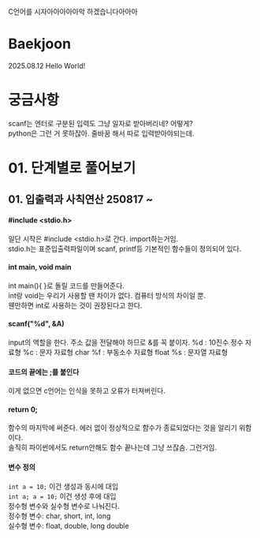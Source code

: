 C언어를 시자아아아아아악 하겠습니다아아아

# Baekjoon
2025.08.12 Hello World!

# 궁금사항
scanf는 엔터로 구분된 입력도 그냥 일자로 받아버리네? 어떻게?   
python은 그런 거 못하잖아. 줄바꿈 해서 따로 입력받아야되는데.   

# 01. 단계별로 풀어보기

## 01. 입출력과 사칙연산 250817 ~ 

#### #include <stdio.h>
일단 시작은 #include <stdio.h>로 간다. import하는거임.   
stdio.h는 표준입출력파일이며 scanf, printf등 기본적인 함수들이 정의되어 있다.

#### int main, void main
int main(){  }로 돌릴 코드를 만들어준다.   
int랑 void는 우리가 사용할 땐 차이가 없다. 컴퓨터 방식의 차이일 뿐.   
웬만하면 int로 사용하는 것이 권장된다고 한다.   

#### scanf("%d", &A)
input의 역할을 한다. 주소 값을 전달해야 하므로 &를 꼭 붙이자.
%d : 10진수 정수 자료형
%c : 문자 자료형 char
%f : 부동소수 자료형 float
%s : 문자열 자료형

#### 코드의 끝에는 ;를 붙인다
이게 없으면 c언어는 인식을 못하고 오류가 터져버린다.

#### return 0;
함수의 마지막에 써준다. 에러 없이 정상적으로 함수가 종료되었다는 것을 알리기 위함이다.   
솔직히 파이썬에서도 return안해도 함수 끝나는데 그냥 쓰잖슴. 그런거임.   

#### 변수 정의
`int a = 10;` 이건 생성과 동시에 대입   
`int a; a = 10;` 이건 생성 후에 대입   
정수형 변수와 실수형 변수로 나눠진다.   
정수형 변수: char, short, int, long   
실수형 변수: float, double, long double